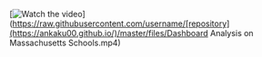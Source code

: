 [![Watch the video](https://raw.githubusercontent.com/ankaku00/https://ankaku00.github.io//files/master/images/Massachusetts.png)](https://raw.githubusercontent.com/username/[repository](https://ankaku00.github.io/)/master/files/Dashboard Analysis on Massachusetts Schools.mp4)
